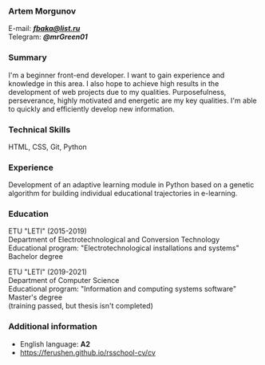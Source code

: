 ### Artem Morgunov ###
E-mail: __*fbaka@list.ru*__  
Telegram: __*@mrGreen01*__

### Summary ###
I'm a beginner front-end developer. I want to gain experience and knowledge in this area. I also hope to achieve high results in the development of web projects due to my qualities. Purposefulness, perseverance, highly motivated and energetic are my key qualities. I'm able to quickly and efficiently develop new information.

### Technical Skills ### 
HTML, CSS, Git, Python

### Experience ### 
Development of an adaptive learning module in Python based on a genetic algorithm for building individual educational trajectories in e-learning.

### Education ### 
ETU "LETI" (2015-2019)  
Department of Electrotechnological and Conversion Technology  
Educational program: "Electrotechnological installations and systems"  
Bachelor degree  

ETU "LETI" (2019-2021)  
Department of Computer Science  
Educational program: "Information and computing systems software"  
Master's degree  
(training passed, but thesis isn't completed)

### Additional information ###
* English language: **A2**
* https://ferushen.github.io/rsschool-cv/cv